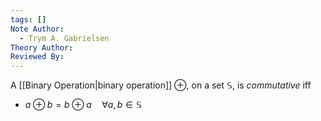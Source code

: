 ```yaml
---
tags: []
Note Author:
  - Trym A. Gabrielsen
Theory Author: 
Reviewed By:
---
```

A [[Binary Operation|binary operation]] $\oplus$, on a set $\mathbb{S}$, is *commutative* iff
- $a\oplus b = b\oplus a \quad \forall a,b \in \mathbb{S}$
